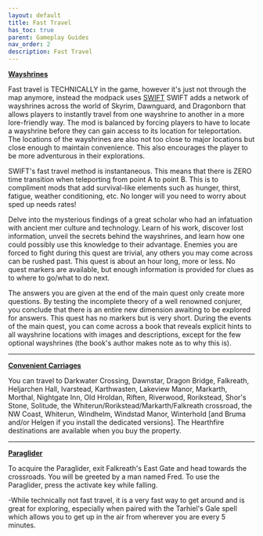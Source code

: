 ```yaml
---
layout: default
title: Fast Travel
has_toc: true
parent: Gameplay Guides
nav_order: 2
description: Fast Travel
---
```


**[Wayshrines](https://www.nexusmods.com/skyrimspecialedition/mods/17905)**

Fast travel is TECHNICALLY in the game, however it's just not through the map anymore, instead the modpack uses [SWIFT](https://www.nexusmods.com/skyrimspecialedition/mods/17905) SWIFT adds a network of wayshrines across the world of Skyrim, Dawnguard, and Dragonborn that allows players to instantly travel from one wayshrine to another in a more lore-friendly way. The mod is balanced by forcing players to have to locate a wayshrine before they can gain access to its location for teleportation. The locations of the wayshrines are also not too close to major locations but close enough to maintain convenience. This also encourages the player to be more adventurous in their explorations.

SWIFT's fast travel method is instantaneous. This means that there is ZERO time transition when teleporting from point A to point B. This is to compliment mods that add survival-like elements such as hunger, thirst, fatigue, weather conditioning, etc. No longer will you need to worry about sped up needs rates!

Delve into the mysterious findings of a great scholar who had an infatuation with ancient mer culture and technology. Learn of his work, discover lost information, unveil the secrets behind the wayshrines, and learn how one could possibly use this knowledge to their advantage. Enemies you are forced to fight during this quest are trivial, any others you may come across can be rushed past. This quest is about an hour long, more or less. No quest markers are available, but enough information is provided for clues as to where to go/what to do next.

The answers you are given at the end of the main quest only create more questions. By testing the incomplete theory of a well renowned conjurer, you conclude that there is an entire new dimension awaiting to be explored for answers. This quest has no markers but is very short.
During the events of the main quest, you can come across a book that reveals explicit hints to all wayshrine locations with images and descriptions, except for the few optional wayshrines (the book's author makes note as to why this is).



***



**[Convenient Carriages](https://www.nexusmods.com/skyrimspecialedition/mods/12693)**

You can travel to Darkwater Crossing, Dawnstar, Dragon Bridge, Falkreath, Heljarchen Hall, Ivarstead, Karthwasten, Lakeview Manor, Markarth, Morthal, Nightgate Inn, Old Hroldan, Riften, Riverwood, Rorikstead, Shor's Stone, Solitude, the Whiterun/Rorikstead/Markarth/Falkreath crossroad, the NW Coast, Whiterun, Windhelm, Windstad Manor, Winterhold [and Bruma and/or Helgen if you install the dedicated versions].
The Hearthfire destinations are available when you buy the property.



***



**[Paraglider](https://www.nexusmods.com/skyrimspecialedition/mods/53256)**

To acquire the Paraglider, exit Falkreath's East Gate and head towards the crossroads. You will be greeted by a man named Fred.
To use the Paraglider, press the activate key while falling.﻿

-While technically not fast travel, it is a very fast way to get around and is great for exploring, especially when paired with the Tarhiel's Gale spell which allows you to get up in the air from wherever you are every 5 minutes.